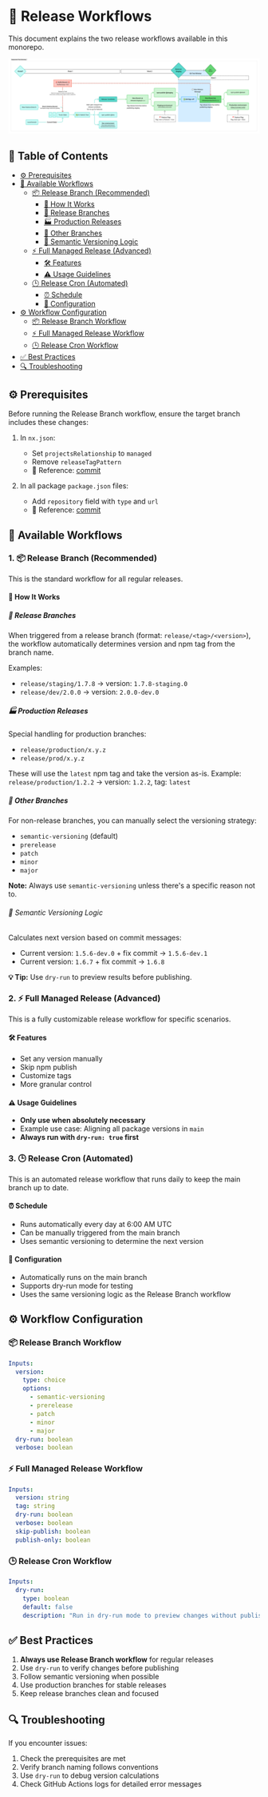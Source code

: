 # 🚀 Release Workflows

This document explains the two release workflows available in this monorepo.

![Release Workflow Diagram](https://raw.githubusercontent.com/powerhouse-inc/powerhouse/refs/heads/main/release-flow.png)

## 📑 Table of Contents

- [⚙️ Prerequisites](#️-prerequisites)
- [🔄 Available Workflows](#-available-workflows)
  - [📦 Release Branch (Recommended)](#1--release-branch-recommended)
    - [🎯 How It Works](#-how-it-works)
    - [🌿 Release Branches](#-release-branches)
    - [🏭 Production Releases](#-production-releases)
    - [🌳 Other Branches](#-other-branches)
    - [🔢 Semantic Versioning Logic](#-semantic-versioning-logic)
  - [⚡ Full Managed Release (Advanced)](#2--full-managed-release-advanced)
    - [🛠️ Features](#️-features)
    - [⚠️ Usage Guidelines](#️-usage-guidelines)
  - [🕒 Release Cron (Automated)](#3--release-cron-automated)
    - [⏰ Schedule](#-schedule)
    - [🔧 Configuration](#-configuration)
- [⚙️ Workflow Configuration](#️-workflow-configuration)
  - [📦 Release Branch Workflow](#-release-branch-workflow)
  - [⚡ Full Managed Release Workflow](#-full-managed-release-workflow)
  - [🕒 Release Cron Workflow](#-release-cron-workflow)
- [✅ Best Practices](#-best-practices)
- [🔍 Troubleshooting](#-troubleshooting)

## ⚙️ Prerequisites

Before running the Release Branch workflow, ensure the target branch includes these changes:

1. In `nx.json`:
   - Set `projectsRelationship` to `managed`
   - Remove `releaseTagPattern`
   - 📎 Reference: [commit](https://github.com/powerhouse-inc/powerhouse/commit/dfe53faf58736422d8f9d1894a36caf592eaf58d)

2. In all package `package.json` files:
   - Add `repository` field with `type` and `url`
   - 📎 Reference: [commit](https://github.com/powerhouse-inc/powerhouse/commit/3913f1ef1174d508ea252b97297c61dc590149c8)

## 🔄 Available Workflows

### 1. 📦 Release Branch (Recommended)

This is the standard workflow for all regular releases.

#### 🎯 How It Works

##### 🌿 Release Branches

When triggered from a release branch (format: `release/<tag>/<version>`), the workflow automatically determines version and npm tag from the branch name.

Examples:

- `release/staging/1.7.8` → version: `1.7.8-staging.0`
- `release/dev/2.0.0` → version: `2.0.0-dev.0`

##### 🏭 Production Releases

Special handling for production branches:

- `release/production/x.y.z`
- `release/prod/x.y.z`

These will use the `latest` npm tag and take the version as-is.
Example: `release/production/1.2.2` → version: `1.2.2`, tag: `latest`

##### 🌳 Other Branches

For non-release branches, you can manually select the versioning strategy:

- `semantic-versioning` (default)
- `prerelease`
- `patch`
- `minor`
- `major`

**Note:** Always use `semantic-versioning` unless there's a specific reason not to.

###### 🔢 Semantic Versioning Logic

Calculates next version based on commit messages:

- Current version: `1.5.6-dev.0` + fix commit → `1.5.6-dev.1`
- Current version: `1.6.7` + fix commit → `1.6.8`

**💡 Tip:** Use `dry-run` to preview results before publishing.

### 2. ⚡ Full Managed Release (Advanced)

This is a fully customizable release workflow for specific scenarios.

#### 🛠️ Features

- Set any version manually
- Skip npm publish
- Customize tags
- More granular control

#### ⚠️ Usage Guidelines

- **Only use when absolutely necessary**
- Example use case: Aligning all package versions in `main`
- **Always run with `dry-run: true` first**

### 3. 🕒 Release Cron (Automated)

This is an automated release workflow that runs daily to keep the main branch up to date.

#### ⏰ Schedule

- Runs automatically every day at 6:00 AM UTC
- Can be manually triggered from the main branch
- Uses semantic versioning to determine the next version

#### 🔧 Configuration

- Automatically runs on the main branch
- Supports dry-run mode for testing
- Uses the same versioning logic as the Release Branch workflow

## ⚙️ Workflow Configuration

### 📦 Release Branch Workflow

```yaml
Inputs:
  version:
    type: choice
    options:
      - semantic-versioning
      - prerelease
      - patch
      - minor
      - major
  dry-run: boolean
  verbose: boolean
```

### ⚡ Full Managed Release Workflow

```yaml
Inputs:
  version: string
  tag: string
  dry-run: boolean
  verbose: boolean
  skip-publish: boolean
  publish-only: boolean
```

### 🕒 Release Cron Workflow

```yaml
Inputs:
  dry-run:
    type: boolean
    default: false
    description: "Run in dry-run mode to preview changes without publishing"
```

## ✅ Best Practices

1. **Always use Release Branch workflow** for regular releases
2. Use `dry-run` to verify changes before publishing
3. Follow semantic versioning when possible
4. Use production branches for stable releases
5. Keep release branches clean and focused

## 🔍 Troubleshooting

If you encounter issues:

1. Check the prerequisites are met
2. Verify branch naming follows conventions
3. Use `dry-run` to debug version calculations
4. Check GitHub Actions logs for detailed error messages
